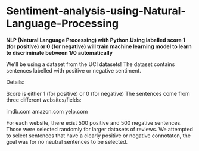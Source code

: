 # Sentiment-analysis-using-Natural-Language-Processing
**NLP (Natural Language Processing) with Python.Using labelled score 1 (for positive) or 0 (for negative) will train machine learning model to learn to discriminate between 1/0 automatically**


We'll be using a dataset from the UCI datasets! The dataset contains sentences labelled with positive or negative sentiment.

Details:

Score is either 1 (for positive) or 0 (for negative)
The sentences come from three different websites/fields:

imdb.com
amazon.com
yelp.com

For each website, there exist 500 positive and 500 negative sentences. Those were selected randomly for larger datasets of reviews.
We attempted to select sentences that have a clearly positive or negative connotaton, the goal was for no neutral sentences to be selected.

